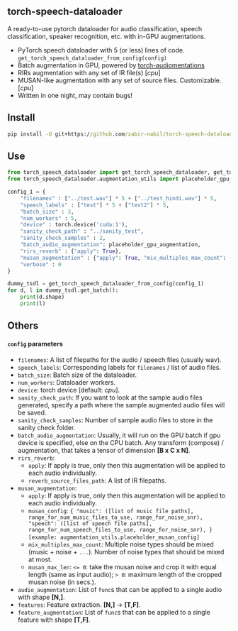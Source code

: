 ## torch-speech-dataloader
A ready-to-use pytorch dataloader for audio classification, speech classification, speaker recognition, etc. with in-GPU augmentations.

 * PyTorch speech dataloader with 5 (or less) lines of code. `get_torch_speech_dataloader_from_config(config)`
 * Batch augmentation in GPU, powered by [torch-audiomentations](https://github.com/asteroid-team/torch-audiomentations)
 * RIRs augmentation with any set of IR file(s) [*cpu*]
 * MUSAN-like augmentation with any set of source files. Customizable. [*cpu*]
 * Written in one night, may contain bugs!

## Install

```cmd
pip install -U git+https://github.com/zabir-nabil/torch-speech-dataloader.git@main
```

## Use

```python
from torch_speech_dataloader import get_torch_speech_dataloader, get_torch_speech_dataloader_from_config
from torch_speech_dataloader.augmentation_utils import placeholder_gpu_augmentation

config_1 = {
    "filenames" : ["../test.wav"] * 5 + ["../test_hindi.wav"] * 5,
    "speech_labels" : ["test"] * 5 + ["test2"] * 5,
    "batch_size" : 3,
    "num_workers" : 5,
    "device" : torch.device('cuda:1'),
    "sanity_check_path" : "../sanity_test",
    "sanity_check_samples" : 2,
    "batch_audio_augmentation": placeholder_gpu_augmentation,
    "rirs_reverb" : {"apply": True},
    "musan_augmentation" : {"apply": True, "mix_multiples_max_count": -1, "musan_max_len": 1.},
    "verbose" : 0
}

dummy_tsdl = get_torch_speech_dataloader_from_config(config_1)
for d, l in dummy_tsdl.get_batch():
    print(d.shape)
    print(l)
```

## Others

#### `config` parameters

 * `filenames`: A list of filepaths for the audio / speech files (usually wav).
 * `speech_labels`: Corresponding labels for `filenames` / list of audio files.
 * `batch_size`: Batch size of the dataloader.
 * `num_workers`: Dataloader workers.
 * `device`: torch device [default: *cpu*].
 * `sanity_check_path`: If you want to look at the sample audio files generated, specify a path where the sample augmented audio files will be saved.
 * `sanity_check_samples`: Number of sample audio files to store in the sanity check folder.
 * `batch_audio_augmentation`: Usually, it will run on the GPU batch if gpu device is specified, else on the CPU batch. Any transform (compose) / augmentation, that takes a tensor of dimension **[B x C x N]**.
 * `rirs_reverb`:
   * `apply`: If apply is true, only then this augmentation will be applied to each audio individually.
   * `reverb_source_files_path`: A list of IR filepaths.
 * `musan_augmentation`:
   * `apply`: If apply is true, only then this augmentation will be applied to each audio individually.
   * `musan_config`: 
         ```{
            "music": ([list of music file paths], range_for_num_music_files_to_use, range_for_noise_snr),
            "speech": ([list of speech file paths], range_for_num_speech_files_to_use, range_for_noise_snr),
        }``` `[example: augmentation_utils.placeholder_musan_config]`
   * `mix_multiples_max_count`: Multiple noise types should be mixed (music + noise + `...`). Number of noise types that should be mixed at most.
   * `musan_max_len`: `<= 0`: take the musan noise and crop it with equal length (same as input audio); `> 0`: maximum length of the cropped musan noise (in secs.).
 * `audio_augmentation`: List of `func`s that can be applied to a single audio with shape **[N,]**. 
 * `features`: Feature extraction. **[N,]** -> **[T,F]**.
 * `feature_augmentation`: List of `func`s that can be applied to a single feature with shape **[T,F]**.